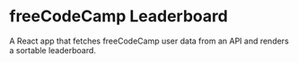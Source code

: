 # freeCodeCamp Leaderboard

A React app that fetches freeCodeCamp user data from an API and renders a sortable
leaderboard. 

